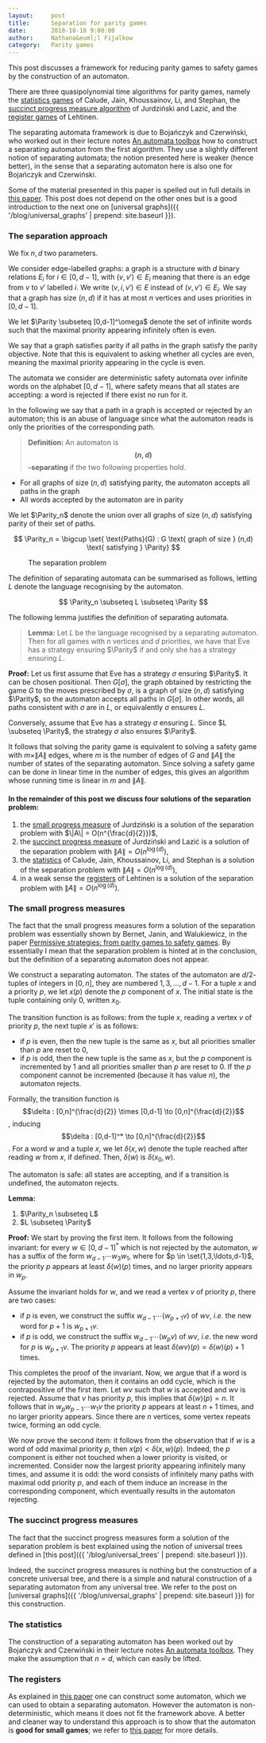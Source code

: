 ```yaml
---
layout:     post
title:      Separation for parity games
date:       2018-10-10 9:00:00
author:     Nathana&euml;l Fijalkow
category:   Parity games
---
```


<script type="text/x-mathjax-config">
MathJax.Hub.Config({
  TeX: {
    Macros: {
      Parity: "{\\text{Parity}}",
      G: "{\\mathcal{G}}",
      WE: "{\\mathcal{W}_{\\text{Eve}}}",
      enc: "{\\text{enc}}",
      deltasucc: "{\\delta_{\\text{succ}}}",
      last: "{\\text{last}}",
    }
  }
});
</script>

<p class="intro"><span class="dropcap">T</span>his post discusses a framework for reducing parity games to safety games by the construction of an automaton.</p>

There are three quasipolynomial time algorithms for parity games, 
namely the [statistics games](https://dl.acm.org/citation.cfm?id=3055409) of Calude, Jain, Khoussainov, Li, and Stephan, 
the [succinct progress measure algorithm](https://arxiv.org/abs/1702.05051v3) of Jurdzi&#324;ski and Lazi&#263;,
and the [register games](https://dl.acm.org/citation.cfm?doid=3209108.3209115) of Lehtinen.

The separating automata framework is due to Boja&#324;czyk and Czerwi&#324;ski, who worked out in their lecture notes
[An automata toolbox](https://www.mimuw.edu.pl/~bojan/20172018-2/advanced-topics-in-automata-20172018-jezyki-automaty-i-obliczenia-2)
how to construct a separating automaton from the first algorithm.
They use a slightly different notion of separating automata; the notion presented here is weaker (hence better), 
in the sense that a separating automaton here is also one for Boja&#324;czyk and Czerwi&#324;ski.

Some of the material presented in this paper is spelled out in full details in [this paper](https://arxiv.org/abs/1807.10546).
This post does not depend on the other ones but is a good introduction to the next one on [universal graphs]({{ '/blog/universal_graphs' | prepend: site.baseurl }}).

### The separation approach
We fix $n,d$ two parameters.

We consider edge-labelled graphs: a graph is a structure with $d$ binary relations $E_i$ for $i \in [0,d-1]$, 
with $(v,v') \in E_i$ meaning that there is an edge from $v$ to $v'$ labelled $i$.
We write $(v,i,v') \in E$ instead of $(v,v') \in E_i$.
We say that a graph has size $(n,d)$ if it has at most $n$ vertices and uses priorities in $[0,d-1]$.

We let $\Parity \subseteq [0,d-1]^\omega$ denote the set of infinite words such that 
the maximal priority appearing infinitely often is even.

<!--
A path is a sequence of triples $(v,i,v')$ in $E$ such that the third component of a triple in the sequence matches 
the first component of the next triple.
(As a special case we also have empty paths consisting of only one vertex.)
For a path $\rho$ we write $\pi(\rho)$ for its projection over the priorities, meaning
the induced sequence of priorities.
-->
We say that a graph satisfies parity if all paths in the graph satisfy the parity objective. 
Note that this is equivalent to asking whether all cycles are even, meaning the maximal priority appearing in the cycle is even.

The automata we consider are deterministic safety automata over infinite words on the alphabet $[0,d-1]$, 
where safety means that all states are accepting: a word is rejected if there exist no run for it.

In the following we say that a path in a graph is accepted or rejected by an automaton; this is an abuse of language
since what the automaton reads is only the priorities of the corresponding path.

> **Definition:** An automaton is **$$(n,d)$$-separating** if the two following properties hold.
* For all graphs of size $(n,d)$ satisfying parity, the automaton accepts all paths in the graph
* All words accepted by the automaton are in parity

We let $\Parity_n$ denote the union over all graphs of size $(n,d)$ satisfying parity of their set of paths.

$$
\Parity_n = \bigcup \set{ \text{Paths}(G) : G \text{ graph of size } (n,d) \text{ satisfying } \Parity}
$$

<figure>
	<img src="{{ '/images/separation.png' | prepend: site.baseurl }}" alt=""> 
	<figcaption>The separation problem</figcaption>
</figure>

The definition of separating automata can be summarised as follows, letting $L$ denote the language recognising by the automaton.

$$
\Parity_n \subseteq L \subseteq \Parity
$$

The following lemma justifies the definition of separating automata.

> **Lemma:**
Let $L$ be the language recognised by a separating automaton.
Then for all games with $n$ vertices and $d$ priorities, we have
that Eve has a strategy ensuring $\Parity$ if and only she has a strategy ensuring $L$.

**Proof:**
Let us first assume that Eve has a strategy $\sigma$ ensuring $\Parity$.
It can be chosen positional.
Then $G[\sigma]$, the graph obtained by restricting the game $G$ to the moves prescribed by $\sigma$, is a graph of size $(n,d)$ satisfying $\Parity$, 
so the automaton accepts all paths in $G[\sigma]$.
In other words, all paths consistent with $\sigma$ are in $L$, or equivalently $\sigma$ ensures $L$.

Conversely, assume that Eve has a strategy $\sigma$ ensuring $L$.
Since $L \subseteq \Parity$, the strategy $\sigma$ also ensures $\Parity$.

It follows that solving the parity game is equivalent to solving a safety game with $m \times \|A\|$ edges, 
where $m$ is the number of edges of $G$ and $\|A\|$ the number of states of the separating automaton.
Since solving a safety game can be done in linear time in the number of edges, this gives an algorithm whose running time is linear in $m$ and $\|A\|$.

#### In the remainder of this post we discuss four solutions of the separation problem:
1. the [small progress measure](#small_progress) of Jurdzi&#324;ski is a solution of the separation problem with $\|A\| = O(n^{\frac{d}{2}})$,
2. the [succinct progress measure](#succinct_progress) of Jurdzi&#324;ski and Lazi&#263; is a solution of the separation problem with $\|A\| = O(n^{\log(d)})$,
3. the [statistics](#statistics) of Calude, Jain, Khoussainov, Li, and Stephan is a solution of the separation problem with $\|A\| = O(n^{\log(d)})$,
4. in a weak sense the [registers](#registers) of Lehtinen is a solution of the separation problem with $\|A\| = O(n^{\log(d)})$.

### <a name="small_progress">The small progress measures</a>
The fact that the small progress measures form a solution of the separation problem was essentially shown by Bernet, Janin, and Walukiewicz, in the paper 
[Permissive strategies: from parity games to safety games](www.labri.fr/perso/igw/Papers/igw-perm.ps).
By essentially I mean that the separation problem is hinted at in the conclusion, but the definition of a separating automaton does not appear.

We construct a separating automaton.
The states of the automaton are $d/2$-tuples of integers in $[0,n]$,
they are numbered $1,3,\ldots,d-1$.
For a tuple $x$ and a priority $p$, we let $x(p)$ denote the $p$ component of $x$.
The initial state is the tuple containing only $0$, written $x_0$.

The transition function is as follows: from the tuple $x$, reading a vertex $v$ of priority $p$, the next tuple $x'$ is as follows: 
* if $p$ is even, then the new tuple is the same as $x$, but all priorities smaller than $p$ are reset to $0$,
* if $p$ is odd, then the new tuple is the same as $x$, but the $p$ component is incremented by $1$ and all priorities smaller than $p$ are reset to $0$.
If the $p$ component cannot be incremented (because it has value $n$), the automaton rejects.

Formally, the transition function is $$\delta : [0,n]^{\frac{d}{2}} \times [0,d-1] \to [0,n]^{\frac{d}{2}}$$, inducing $$\delta : [0,d-1]^* \to [0,n]^{\frac{d}{2}}$$.
For a word $w$ and a tuple $x$, we let $\delta(x,w)$ denote the tuple reached after reading $w$ from $x$, if defined.
Then, $\delta(w)$ is $\delta(x_0,w)$.

The automaton is safe: all states are accepting, and if a transition is undefined, the automaton rejects.

**Lemma:**
1. $\Parity_n \subseteq L$
2. $L \subseteq \Parity$

**Proof:**
We start by proving the first item. 
It follows from the following invariant: for every $w \in [0,d-1]^*$ which is not rejected by the automaton, $w$ has a suffix of the form $w_{d-1} \cdots w_3 w_1$, where 
for $p \in \set{1,3,\ldots,d-1}$, the priority $p$ appears at least $\delta(w)(p)$ times, and no larger priority appears in $w_p$.

Assume the invariant holds for $w$, and we read a vertex $v$ of priority $p$, there are two cases:
* if $p$ is even, we construct the suffix $w_{d-1} \cdots (w_{p+1} v)$ of $w v$, *i.e.* the new word for $p+1$ is $w_{p+1} v$.
* if $p$ is odd, we construct the suffix $w_{d-1} \cdots (w_p v)$ of $w v$, *i.e.* the new word for $p$ is $w_{p+1} v$. 
The priority $p$ appears at least $\delta(wv)(p) = \delta(w)(p) + 1$ times.

This completes the proof of the invariant. Now, we argue that if a word is rejected by the automaton, then it contains an odd cycle,
which is the contrapositive of the first item. Let $wv$ such that $w$ is accepted and $wv$ is rejected.
Assume that $v$ has priority $p$, this implies that $\delta(w)(p) = n$. It follows that in $w_p w_{p-1} \cdots w_1 v$ the priority $p$ appears at least $n+1$ times,
and no larger priority appears. Since there are $n$ vertices, some vertex repeats twice, forming an odd cycle.

We now prove the second item: it follows from the observation that if $w$ is a word of odd maximal priority $p$, then $x(p) < \delta(x,w)(p)$.
Indeed, the $p$ component is either not touched when a lower priority is visited, or incremented.
Consider now the largest priority appearing infinitely many times, and assume it is odd: the word consists of infinitely many paths with maximal odd priority $p$, 
and each of them induce an increase in the corresponding component, which eventually results in the automaton rejecting.


### <a name="succinct_progress">The succinct progress measures</a>
The fact that the succinct progress measures form a solution of the separation problem is best explained using the notion of universal trees
defined in [this post]({{ '/blog/universal_trees' | prepend: site.baseurl }}).

Indeed, the succinct progress measures is nothing but the construction of a concrete universal tree, and there is a simple and natural construction
of a separating automaton from any universal tree. We refer to the post on [universal graphs]({{ '/blog/universal_graphs' | prepend: site.baseurl }})
for this construction.

### <a name="statistics">The statistics</a>
The construction of a separating automaton has been worked out by Boja&#324;czyk and Czerwi&#324;ski in their lecture notes
[An automata toolbox](https://www.mimuw.edu.pl/~bojan/20172018-2/advanced-topics-in-automata-20172018-jezyki-automaty-i-obliczenia-2).
They make the assumption that $n = d$, which can easily be lifted.

<!--
We explain how to adapt the construction of the automaton. The proof applies *mutatis mutandis*.

We construct a (deterministic) safe automaton recognising a language $L$ solving the separation problem.
Let $k$ such that $2^k > n$, *i.e.* $k = \lceil \log(n) \rceil + 1$. 
The states of the automaton are $k$-tuples whose values are either priorities or undefined, written $\bot$.
The components of a $k$-tuple are numbered $0,1,\ldots,k-1$ and called registers. 
Note that there are $(d + 1)^k = O(d^{\log(n)}) = O(n^{\log(d)})$ states. 
For a tuple $x$ and a register $i$, we let $x(i)$ denote the content of the register $i$ in $x$.
The initial state is the tuple containing only $\bot$, written $x_0$.
The transition function is as follows: from the tuple $x$, reading a vertex $v$ of priority $p$:
* if $p$ is even, let $i$ be the largest nonempty register that stores a value $<\ p$, the new tuple is obtaining by inserting $p$ in $i$ and emptying all smaller registers
(if there is no such $i$ then do nothing),
* if $p$ is odd, let $i$ be the largest nonempty register that stores a value $<\ p$ and $j$ be the smallest register than is empty or stores an even number, then
	* if either $i$ or $j$ is defined, the new tuple is obtaining by inserting $p$ in $\max(i,j)$ and emptying all smaller registers,
	* if neither $i$ nor $j$ are defined, then reject.
-->

### <a name="registers">The registers</a>
As explained in [this paper](https://arxiv.org/abs/1807.10546) one can construct some automaton, which we can used to obtain a separating automaton.
However the automaton is non-deterministic, which means it does not fit the framework above.
A better and cleaner way to understand this approach is to show that the automaton is **good for small games**; we refer to [this paper](https://link.springer.com/chapter/10.1007%2F978-3-030-17127-8_1) for more details.

<!--
I do not think this fully explains the approach of Lehtinen: there are three distinguishing features worth taking into account.
* the intermediate automaton is a parity automaton (not a safety automaton)
* in particular thanks to the previous point, the technique does not only apply to finite games
* the automaton is non-deterministic, but good for small games
-->


